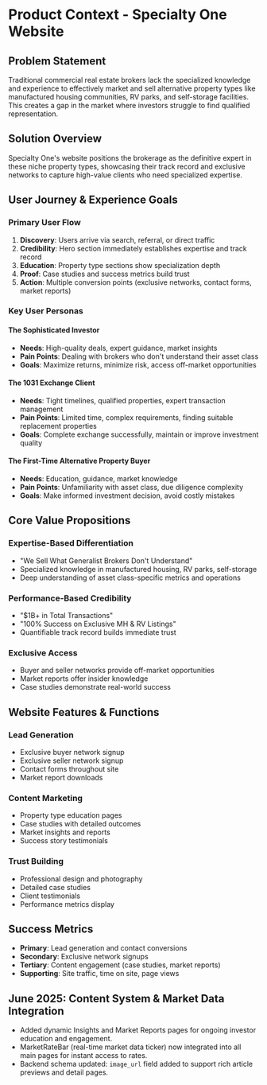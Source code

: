 # Product Context - Specialty One Website

## Problem Statement
Traditional commercial real estate brokers lack the specialized knowledge and experience to effectively market and sell alternative property types like manufactured housing communities, RV parks, and self-storage facilities. This creates a gap in the market where investors struggle to find qualified representation.

## Solution Overview
Specialty One's website positions the brokerage as the definitive expert in these niche property types, showcasing their track record and exclusive networks to capture high-value clients who need specialized expertise.

## User Journey & Experience Goals

### Primary User Flow
1. **Discovery**: Users arrive via search, referral, or direct traffic
2. **Credibility**: Hero section immediately establishes expertise and track record
3. **Education**: Property type sections show specialization depth
4. **Proof**: Case studies and success metrics build trust
5. **Action**: Multiple conversion points (exclusive networks, contact forms, market reports)

### Key User Personas

#### The Sophisticated Investor
- **Needs**: High-quality deals, expert guidance, market insights
- **Pain Points**: Dealing with brokers who don't understand their asset class
- **Goals**: Maximize returns, minimize risk, access off-market opportunities

#### The 1031 Exchange Client
- **Needs**: Tight timelines, qualified properties, expert transaction management
- **Pain Points**: Limited time, complex requirements, finding suitable replacement properties
- **Goals**: Complete exchange successfully, maintain or improve investment quality

#### The First-Time Alternative Property Buyer
- **Needs**: Education, guidance, market knowledge
- **Pain Points**: Unfamiliarity with asset class, due diligence complexity
- **Goals**: Make informed investment decision, avoid costly mistakes

## Core Value Propositions

### Expertise-Based Differentiation
- "We Sell What Generalist Brokers Don't Understand"
- Specialized knowledge in manufactured housing, RV parks, self-storage
- Deep understanding of asset class-specific metrics and operations

### Performance-Based Credibility
- "$1B+ in Total Transactions" 
- "100% Success on Exclusive MH & RV Listings"
- Quantifiable track record builds immediate trust

### Exclusive Access
- Buyer and seller networks provide off-market opportunities
- Market reports offer insider knowledge
- Case studies demonstrate real-world success

## Website Features & Functions

### Lead Generation
- Exclusive buyer network signup
- Exclusive seller network signup
- Contact forms throughout site
- Market report downloads

### Content Marketing
- Property type education pages
- Case studies with detailed outcomes
- Market insights and reports
- Success story testimonials

### Trust Building
- Professional design and photography
- Detailed case studies
- Client testimonials
- Performance metrics display

## Success Metrics
- **Primary**: Lead generation and contact conversions
- **Secondary**: Exclusive network signups
- **Tertiary**: Content engagement (case studies, market reports)
- **Supporting**: Site traffic, time on site, page views

## June 2025: Content System & Market Data Integration
- Added dynamic Insights and Market Reports pages for ongoing investor education and engagement.
- MarketRateBar (real-time market data ticker) now integrated into all main pages for instant access to rates.
- Backend schema updated: `image_url` field added to support rich article previews and detail pages.
